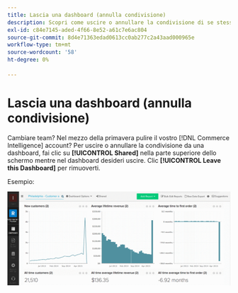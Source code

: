 ```yaml
---
title: Lascia una dashboard (annulla condivisione)
description: Scopri come uscire o annullare la condivisione di se stessi da una dashboard.
exl-id: c84e7145-aded-4f66-8e52-a61c7e6ac804
source-git-commit: 8d4e71363edad0613cc0ab277c2a43aad000965e
workflow-type: tm+mt
source-wordcount: '58'
ht-degree: 0%

---
```


# Lascia una dashboard (annulla condivisione)

Cambiare team? Nel mezzo della primavera pulire il vostro [!DNL Commerce Intelligence] account? Per uscire o annullare la condivisione da una dashboard, fai clic su **[!UICONTROL Shared]** nella parte superiore dello schermo mentre nel dashboard desideri uscire. Clic **[!UICONTROL Leave this Dashboard]** per rimuoverti.

Esempio:

![lascia dashboard](../../assets/Leave_Dashboard.gif)
